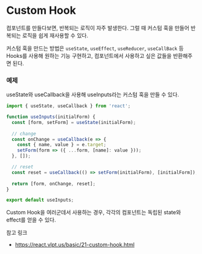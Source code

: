 # Custom Hook

컴포넌트를 만들다보면, 반복되는 로직이 자주 발생한다. 그럴 때 커스텀 훅을 만들어 반복되는 로직을 쉽게 재사용할 수 있다.

커스텀 훅을 만드는 방법은 `useState`, `useEffect`, `useReducer`, `useCallBack` 등 Hooks를 사용해 원하는 기능 구현하고, 컴포넌트에서 사용하고 싶은 값들을 반환해주면 된다.



### 예제

useState와 useCallback을 사용해 useInputs라는 커스텀 훅을 만들 수 있다.

```js
import { useState, useCallback } from 'react';

function useInputs(initialForm) {
  const [form, setForm] = useState(initialForm);
  
  // change
  const onChange = useCallback(e => {
    const { name, value } = e.target;
    setForm(form => ({ ...form, [name]: value }));
  }, []);

  // reset 
  const reset = useCallback(() => setForm(initialForm), [initialForm]);
  
  return [form, onChange, reset];
}

export default useInputs;
```



Custom Hook을 여러군데서 사용하는 경우, 각각의 컴포넌트는 독립된 state와 effect를 얻을 수 있다.



참고 링크

- https://react.vlpt.us/basic/21-custom-hook.html
